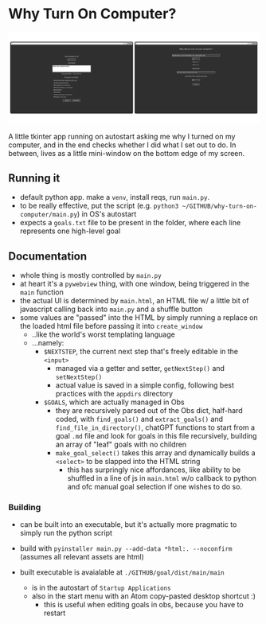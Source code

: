 # Why Turn On Computer?

![screenshot](screenshot.png)

A little tkinter app running on autostart asking me why I turned on my computer, and in the end checks whether I did what I set out to do. In between, lives as a little mini-window on the bottom edge of my screen.

## Running it

- default python app. make a `venv`, install reqs, run `main.py`.
- to be really effective, put the script (e.g. `python3 ~/GITHUB/why-turn-on-computer/main.py`) in OS's autostart
- expects a `goals.txt` file to be present in the folder, where each line represents one high-level goal


## Documentation


- whole thing is mostly controlled by `main.py`
- at heart it's a `pywebview` thing, with one window, being triggered in the `main` function
- the actual UI is determined by `main.html`, an HTML file w/ a little bit of javascript calling back into `main.py` and a shuffle button
- some values are "passed" into the HTML by simply running a replace on the loaded html file before passing it into `create_window`
    - ..like the world's worst templating language
    - ...namely:
        - `$NEXTSTEP`, the current next step that's freely editable in the `<input>` 
            - managed via a getter and setter, `getNextStep()` and `setNextStep()`
            - actual value is saved in a simple config, following best practices with the `appdirs` directory
        - `$GOALS`, which are actually managed in Obs
            - they are recursively parsed out of the Obs dict, half-hard coded, with `find_goals()` and `extract_goals()` and `find_file_in_directory()`, chatGPT functions to start from a goal `.md` file and look for goals in this file recursively, building an array of "leaf" goals with no children
            - `make_goal_select()` takes this array and dynamically builds a `<select>` to be slapped into the HTML string
                - this has surpringly nice affordances, like ability to be shuffled in a line of js in `main.html` w/o callback to python and ofc manual goal selection if one wishes to do so.


### Building

- can be built into an executable, but it's actually more pragmatic to simply run the python script 


- build with `pyinstaller main.py --add-data *html:. --noconfirm` (assumes all relevant assets are html)
- built executable is avaialable at `./GITHUB/goal/dist/main/main`
    - is in the autostart of `Startup Applications`
    - also in the start menu with an Atom copy-pasted desktop shortcut :)
        - this is useful when editing goals in obs, because you have to restart
